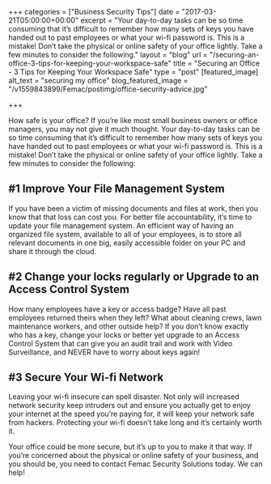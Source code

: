 +++
categories = ["Business Security Tips"]
date = "2017-03-21T05:00:00+00:00"
excerpt = "Your day-to-day tasks can be so time consuming that it’s difficult to remember how many sets of keys you have handed out to past employees or what your wi-fi password is. This is a mistake! Don’t take the physical or online safety of your office lightly. Take a few minutes to consider the following."
layout = "blog"
url = "/securing-an-office-3-tips-for-keeping-your-workspace-safe"
title = "Securing an Office - 3 Tips for Keeping Your Workspace Safe"
type = "post"
[featured_image]
alt_text = "securing my office"
blog_featured_image = "/v1559843899/Femac/postimg/office-security-advice.jpg"

+++

How safe is your office? If you’re like most small business owners or office managers, you may not give it much thought. Your day-to-day tasks can be so time consuming that it’s difficult to remember how many sets of keys you have handed out to past employees or what your wi-fi password is. This is a mistake! Don’t take the physical or online safety of your office lightly. Take a few minutes to consider the following:

## #1 Improve Your File Management System

If you have been a victim of missing documents and files at work, then you know that that loss can cost you. For better file accountability, it’s time to update your file management system. An efficient way of having an organized file system, available to all of your employees, is to store all relevant documents in one big, easily accessible folder on your PC and share it through the cloud.

## #2 Change your locks regularly or Upgrade to an Access Control System

How many employees have a key or access badge? Have all past employees returned theirs when they left? What about cleaning crews, lawn maintenance workers, and other outside help? If you don’t know exactly who has a key, change your locks or better yet upgrade to an Access Control System that can give you an audit trail and work with Video Surveillance, and NEVER have to worry about keys again!

## #3 Secure Your Wi-fi Network

Leaving your wi-fi insecure can spell disaster. Not only will increased network security keep intruders out and ensure you actually get to enjoy your internet at the speed you’re paying for, it will keep your network safe from hackers. Protecting your wi-fi doesn’t take long and it’s certainly worth it.

Your office could be more secure, but it’s up to you to make it that way. If you’re concerned about the physical or online safety of your business, and you should be, you need to contact Femac Security Solutions today. We can help!
